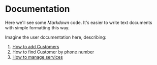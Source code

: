 # Documentation

Here we'll see some *Markdown* code.
It's easier to write text documents with simple formatting this way.

Imagine the user documentation here, describing:

1. [How to add Customers](/customers/add)
2. [How to find Customer by phone number](/customers/query)
3. [How to manage services](/services)